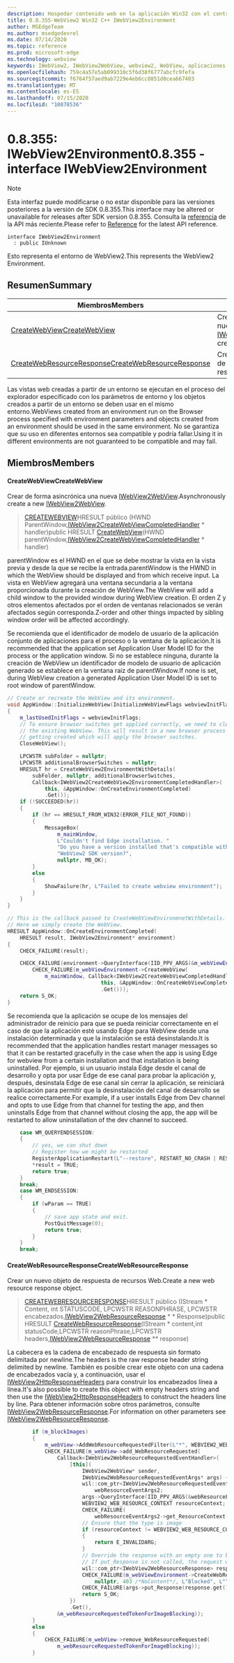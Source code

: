 ```yaml
---
description: Hospedar contenido web en la aplicación Win32 con el control Microsoft Edge WebView2
title: 0.8.355-WebView2 Win32 C++ IWebView2Environment
author: MSEdgeTeam
ms.author: msedgedevrel
ms.date: 07/14/2020
ms.topic: reference
ms.prod: microsoft-edge
ms.technology: webview
keywords: IWebView2, IWebView2WebView, webview2, WebView, aplicaciones Win32, Win32, Edge
ms.openlocfilehash: 759c4a57e5ab099310c5f6d38f6777abcfc9fefa
ms.sourcegitcommit: f6764f57aed9ab7229e4eb6cc8851d0cea667403
ms.translationtype: MT
ms.contentlocale: es-ES
ms.lasthandoff: 07/15/2020
ms.locfileid: "10878536"
---
```

# <span data-ttu-id="6029a-104">0.8.355: IWebView2Environment</span><span class="sxs-lookup"><span data-stu-id="6029a-104">0.8.355 - interface IWebView2Environment</span></span> 

> [!NOTE]
> <span data-ttu-id="6029a-105">Esta interfaz puede modificarse o no estar disponible para las versiones posteriores a la versión de SDK 0.8.355.</span><span class="sxs-lookup"><span data-stu-id="6029a-105">This interface may be altered or unavailable for releases after SDK version 0.8.355.</span></span> <span data-ttu-id="6029a-106">Consulta la [referencia](../../../webview2-api-reference.md) de la API más reciente.</span><span class="sxs-lookup"><span data-stu-id="6029a-106">Please refer to [Reference](../../../webview2-api-reference.md) for the latest API reference.</span></span>

```
interface IWebView2Environment
  : public IUnknown
```

<span data-ttu-id="6029a-107">Esto representa el entorno de WebView2.</span><span class="sxs-lookup"><span data-stu-id="6029a-107">This represents the WebView2 Environment.</span></span>

## <span data-ttu-id="6029a-108">Resumen</span><span class="sxs-lookup"><span data-stu-id="6029a-108">Summary</span></span>

 <span data-ttu-id="6029a-109">Miembros</span><span class="sxs-lookup"><span data-stu-id="6029a-109">Members</span></span>                        | <span data-ttu-id="6029a-110">Descripciones</span><span class="sxs-lookup"><span data-stu-id="6029a-110">Descriptions</span></span>
--------------------------------|---------------------------------------------
[<span data-ttu-id="6029a-111">CreateWebView</span><span class="sxs-lookup"><span data-stu-id="6029a-111">CreateWebView</span></span>](#createwebview) | <span data-ttu-id="6029a-112">Crear de forma asincrónica una nueva [IWebView2WebView](IWebView2WebView.md).</span><span class="sxs-lookup"><span data-stu-id="6029a-112">Asynchronously create a new [IWebView2WebView](IWebView2WebView.md).</span></span>
[<span data-ttu-id="6029a-113">CreateWebResourceResponse</span><span class="sxs-lookup"><span data-stu-id="6029a-113">CreateWebResourceResponse</span></span>](#createwebresourceresponse) | <span data-ttu-id="6029a-114">Crear un nuevo objeto de respuesta de recursos Web.</span><span class="sxs-lookup"><span data-stu-id="6029a-114">Create a new web resource response object.</span></span>

<span data-ttu-id="6029a-115">Las vistas web creadas a partir de un entorno se ejecutan en el proceso del explorador especificado con los parámetros de entorno y los objetos creados a partir de un entorno se deben usar en el mismo entorno.</span><span class="sxs-lookup"><span data-stu-id="6029a-115">WebViews created from an environment run on the Browser process specified with environment parameters and objects created from an environment should be used in the same environment.</span></span> <span data-ttu-id="6029a-116">No se garantiza que su uso en diferentes entornos sea compatible y podría fallar.</span><span class="sxs-lookup"><span data-stu-id="6029a-116">Using it in different environments are not guaranteed to be compatible and may fail.</span></span>

## <span data-ttu-id="6029a-117">Miembros</span><span class="sxs-lookup"><span data-stu-id="6029a-117">Members</span></span>

#### <span data-ttu-id="6029a-118">CreateWebView</span><span class="sxs-lookup"><span data-stu-id="6029a-118">CreateWebView</span></span> 

<span data-ttu-id="6029a-119">Crear de forma asincrónica una nueva [IWebView2WebView](IWebView2WebView.md).</span><span class="sxs-lookup"><span data-stu-id="6029a-119">Asynchronously create a new [IWebView2WebView](IWebView2WebView.md).</span></span>

> <span data-ttu-id="6029a-120">[CREATEWEBVIEW](#createwebview)HRESULT público (HWND ParentWindow,[IWebView2CreateWebViewCompletedHandler](IWebView2CreateWebViewCompletedHandler.md) \* handler)</span><span class="sxs-lookup"><span data-stu-id="6029a-120">public HRESULT [CreateWebView](#createwebview)(HWND parentWindow,[IWebView2CreateWebViewCompletedHandler](IWebView2CreateWebViewCompletedHandler.md) \* handler)</span></span>

<span data-ttu-id="6029a-121">parentWindow es el HWND en el que se debe mostrar la vista en la vista previa y desde la que se recibe la entrada.</span><span class="sxs-lookup"><span data-stu-id="6029a-121">parentWindow is the HWND in which the WebView should be displayed and from which receive input.</span></span> <span data-ttu-id="6029a-122">La vista en WebView agregará una ventana secundaria a la ventana proporcionada durante la creación de WebView.</span><span class="sxs-lookup"><span data-stu-id="6029a-122">The WebView will add a child window to the provided window during WebView creation.</span></span> <span data-ttu-id="6029a-123">El orden Z y otros elementos afectados por el orden de ventanas relacionados se verán afectados según corresponda.</span><span class="sxs-lookup"><span data-stu-id="6029a-123">Z-order and other things impacted by sibling window order will be affected accordingly.</span></span>

<span data-ttu-id="6029a-124">Se recomienda que el identificador de modelo de usuario de la aplicación conjunto de aplicaciones para el proceso o la ventana de la aplicación.</span><span class="sxs-lookup"><span data-stu-id="6029a-124">It is recommended that the application set Application User Model ID for the process or the application window.</span></span> <span data-ttu-id="6029a-125">Si no se establece ninguna, durante la creación de WebView un identificador de modelo de usuario de aplicación generado se establece en la ventana raíz de parentWindow.</span><span class="sxs-lookup"><span data-stu-id="6029a-125">If none is set, during WebView creation a generated Application User Model ID is set to root window of parentWindow.</span></span> 

```cpp
// Create or recreate the WebView and its environment.
void AppWindow::InitializeWebView(InitializeWebViewFlags webviewInitFlags)
{
    m_lastUsedInitFlags = webviewInitFlags;
    // To ensure browser switches get applied correctly, we need to close
    // the existing WebView. This will result in a new browser process
    // getting created which will apply the browser switches.
    CloseWebView();

    LPCWSTR subFolder = nullptr;
    LPCWSTR additionalBrowserSwitches = nullptr;
    HRESULT hr = CreateWebView2EnvironmentWithDetails(
        subFolder, nullptr, additionalBrowserSwitches,
        Callback<IWebView2CreateWebView2EnvironmentCompletedHandler>(
            this, &AppWindow::OnCreateEnvironmentCompleted)
            .Get());
    if (!SUCCEEDED(hr))
    {
        if (hr == HRESULT_FROM_WIN32(ERROR_FILE_NOT_FOUND))
        {
            MessageBox(
                m_mainWindow,
                L"Couldn't find Edge installation. "
                "Do you have a version installed that's compatible with this "
                "WebView2 SDK version?",
                nullptr, MB_OK);
        }
        else
        {
            ShowFailure(hr, L"Failed to create webview environment");
        }
    }
}

// This is the callback passed to CreateWebViewEnvironmnetWithDetails.
// Here we simply create the WebView.
HRESULT AppWindow::OnCreateEnvironmentCompleted(
    HRESULT result, IWebView2Environment* environment)
{
    CHECK_FAILURE(result);

    CHECK_FAILURE(environment->QueryInterface(IID_PPV_ARGS(&m_webViewEnvironment)));
        CHECK_FAILURE(m_webViewEnvironment->CreateWebView(
            m_mainWindow, Callback<IWebView2CreateWebViewCompletedHandler>(
                              this, &AppWindow::OnCreateWebViewCompleted)
                              .Get()));
    return S_OK;
}
```

 <span data-ttu-id="6029a-126">Se recomienda que la aplicación se ocupe de los mensajes del administrador de reinicio para que se pueda reiniciar correctamente en el caso de que la aplicación esté usando Edge para WebView desde una instalación determinada y que la instalación se está desinstalando.</span><span class="sxs-lookup"><span data-stu-id="6029a-126">It is recommended that the application handles restart manager messages so that it can be restarted gracefully in the case when the app is using Edge for webview from a certain installation and that installation is being uninstalled.</span></span> <span data-ttu-id="6029a-127">Por ejemplo, si un usuario instala Edge desde el canal de desarrollo y opta por usar Edge de ese canal para probar la aplicación y, después, desinstala Edge de ese canal sin cerrar la aplicación, se reiniciará la aplicación para permitir que la desinstalación del canal de desarrollo se realice correctamente.</span><span class="sxs-lookup"><span data-stu-id="6029a-127">For example, if a user installs Edge from Dev channel and opts to use Edge from that channel for testing the app, and then uninstalls Edge from that channel without closing the app, the app will be restarted to allow uninstallation of the dev channel to succeed.</span></span> 

```cpp
    case WM_QUERYENDSESSION:
    {
        // yes, we can shut down
        // Register how we might be restarted
        RegisterApplicationRestart(L"--restore", RESTART_NO_CRASH | RESTART_NO_HANG);
        *result = TRUE;
        return true;
    }
    break;
    case WM_ENDSESSION:
    {
        if (wParam == TRUE)
        {
            // save app state and exit.
            PostQuitMessage(0);
            return true;
        }
    }
    break;
```

#### <span data-ttu-id="6029a-128">CreateWebResourceResponse</span><span class="sxs-lookup"><span data-stu-id="6029a-128">CreateWebResourceResponse</span></span> 

<span data-ttu-id="6029a-129">Crear un nuevo objeto de respuesta de recursos Web.</span><span class="sxs-lookup"><span data-stu-id="6029a-129">Create a new web resource response object.</span></span>

> <span data-ttu-id="6029a-130">[CREATEWEBRESOURCERESPONSE](#createwebresourceresponse)HRESULT público (IStream \* Content, int STATUSCODE, LPCWSTR REASONPHRASE, LPCWSTR encabezados,[IWebView2WebResourceResponse](IWebView2WebResourceResponse.md) \* \* Response)</span><span class="sxs-lookup"><span data-stu-id="6029a-130">public HRESULT [CreateWebResourceResponse](#createwebresourceresponse)(IStream \* content,int statusCode,LPCWSTR reasonPhrase,LPCWSTR headers,[IWebView2WebResourceResponse](IWebView2WebResourceResponse.md) \*\* response)</span></span>

<span data-ttu-id="6029a-131">La cabecera es la cadena de encabezado de respuesta sin formato delimitada por newline.</span><span class="sxs-lookup"><span data-stu-id="6029a-131">The headers is the raw response header string delimited by newline.</span></span> <span data-ttu-id="6029a-132">También es posible crear este objeto con una cadena de encabezados vacía y, a continuación, usar el [IWebView2HttpResponseHeaders](IWebView2HttpResponseHeaders.md) para construir los encabezados línea a línea.</span><span class="sxs-lookup"><span data-stu-id="6029a-132">It's also possible to create this object with empty headers string and then use the [IWebView2HttpResponseHeaders](IWebView2HttpResponseHeaders.md) to construct the headers line by line.</span></span> <span data-ttu-id="6029a-133">Para obtener información sobre otros parámetros, consulte [IWebView2WebResourceResponse](IWebView2WebResourceResponse.md).</span><span class="sxs-lookup"><span data-stu-id="6029a-133">For information on other parameters see [IWebView2WebResourceResponse](IWebView2WebResourceResponse.md).</span></span>

```cpp
        if (m_blockImages)
        {
            m_webView->AddWebResourceRequestedFilter(L"*", WEBVIEW2_WEB_RESOURCE_CONTEXT_IMAGE);
            CHECK_FAILURE(m_webView->add_WebResourceRequested(
                Callback<IWebView2WebResourceRequestedEventHandler>(
                    [this](
                        IWebView2WebView* sender,
                        IWebView2WebResourceRequestedEventArgs* args) {
                        wil::com_ptr<IWebView2WebResourceRequestedEventArgs2>
                            webResourceEventArgs2;
                        args->QueryInterface(IID_PPV_ARGS(&webResourceEventArgs2));
                        WEBVIEW2_WEB_RESOURCE_CONTEXT resourceContext;
                        CHECK_FAILURE(
                            webResourceEventArgs2->get_ResourceContext(&resourceContext));
                        // Ensure that the type is image
                        if (resourceContext != WEBVIEW2_WEB_RESOURCE_CONTEXT_IMAGE)
                        {
                            return E_INVALIDARG;
                        }
                        // Override the response with an empty one to block the image.
                        // If put_Response is not called, the request will continue as normal.
                        wil::com_ptr<IWebView2WebResourceResponse> response;
                        CHECK_FAILURE(m_webViewEnvironment->CreateWebResourceResponse(
                            nullptr, 403 /*NoContent*/, L"Blocked", L"", &response));
                        CHECK_FAILURE(args->put_Response(response.get()));
                        return S_OK;
                    })
                    .Get(),
                &m_webResourceRequestedTokenForImageBlocking));
        }
        else
        {
            CHECK_FAILURE(m_webView->remove_WebResourceRequested(
                m_webResourceRequestedTokenForImageBlocking));
        }
```


